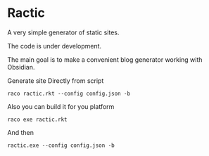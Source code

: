 # Ractic
A very simple generator of static sites.

The code is under development.

The main goal is to make a convenient blog generator working with Obsidian.

Generate site
Directly from script
```
raco ractic.rkt --config config.json -b
```
Also you can build it for you platform 
```
raco exe ractic.rkt
```
And then
```
ractic.exe --config config.json -b
```
